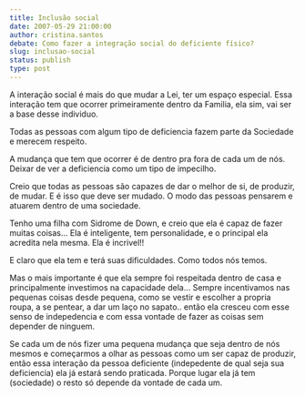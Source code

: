 ```yaml
---
title: Inclusão social
date: 2007-05-29 21:00:00
author: cristina.santos
debate: Como fazer a integração social do deficiente físico?
slug: inclusao-social
status: publish 
type: post
---
```


A interação social é mais do que mudar a Lei, ter um espaço especial. Essa interação tem que ocorrer primeiramente dentro da Familia, ela sim, vai ser a base desse individuo.   

Todas as pessoas com algum tipo de deficiencia fazem parte da Sociedade e merecem respeito.  

A mudança que tem que ocorrer é de dentro pra fora de cada um de nós. Deixar de ver a deficiencia como um tipo de impecilho.  

Creio que todas as pessoas são capazes de dar o melhor de si, de produzir, de mudar. E é isso que deve ser mudado. O modo das pessoas pensarem e atuarem dentro de uma sociedade.  

Tenho uma filha com Sidrome de Down, e creio que ela é capaz de fazer muitas coisas... Ela é inteligente, tem personalidade, e o principal ela acredita nela mesma. Ela é incrivel!!  

E claro que ela tem e terá suas dificuldades. Como todos nós temos.   

Mas o mais importante é que ela sempre foi respeitada dentro de casa e principalmente investimos na capacidade dela... Sempre incentivamos nas pequenas coisas desde pequena, como se vestir e escolher a propria roupa, a se pentear, a dar um laço no sapato.. então ela cresceu com esse senso de indepedencia e com essa vontade de fazer as coisas sem depender de ninguem.  

Se cada um de nós fizer uma pequena mudança que seja dentro de nós mesmos e começarmos a olhar as pessoas como um ser capaz de produzir, então essa interação da pessoa deficiente (indepedente de qual seja sua deficiencia) ela já estará sendo praticada. Porque lugar ela já tem (sociedade) o resto só depende da vontade de cada um.
